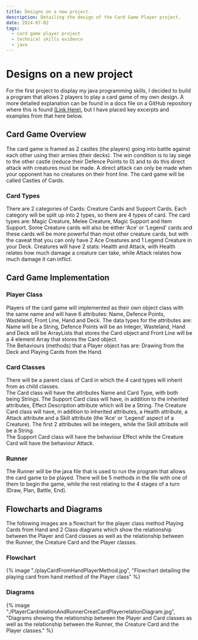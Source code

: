 ```yaml
---
title: Designs on a new project.
description: Detailing the design of the Card Game Player project.
date: 2024-07-02 
tags:
  - card game player project
  - technical skills evidence
  - java
---
```


<div class="container fluid">
  <h1 class="col align-self-center">Designs on a new project</h1>
  <div class="row justify-content-center">
    <p class="col-8">
    For the first project to display my java programming skills, I decided to build a program that allows 2 players to play a card game of my own design. A more detailed explanation can be found in a docx file on a GitHub repository where this is found <a href="https://github.com/CulverT01/cardgameplayer">(Link Here)</a>, but I have placed key excerpts and examples from that here below.
    </p>
  </div>
  <div class="row justify-content-center">
    <h2 class="row">Card Game Overview</h2>
    <p class="col-8"> 
    The card game is framed as 2 castles (the players) going into battle against each other using their armies (their decks). The win condition is to lay siege to the other castle (reduce their Defence Points to 0) and to do this direct attack with creatures must be made. A direct attack can only be made when your opponent has no creatures on their front line. The card game will be called Castles of Cards.</p>
    <h3 class="row">Card Types</h3>
    <p class="col-8">There are 2 categories of Cards: Creature Cards and Support Cards. Each category will be split up into 2 types, so there are 4 types of card. The card types are: Magic Creature, Melee Creature, Magic Support and Item Support. Some Creature cards will also be either ‘Ace’ or ‘Legend’ cards and these cards will be more powerful than most other creature cards, but with the caveat that you can only have 2 Ace Creatures and 1 Legend Creature in your Deck. Creatures will have 2 stats: Health and Attack, with Health relates how much damage a creature can take, while Attack relates how much damage it can inflict.
    </p>
  </div>
  <div class="row justify-content-center">
    <h2 class="row">Card Game Implementation</h2>
    <h3 class="row">Player Class</h3>
    <p class="col-8">
    Players of the card game will implemented as their own object class with the same name and will have 6 attributes: Name, Defence Points, Wasteland, Front Line, Hand and Deck. The data types for the attributes are: Name will be a String, Defence Points will be an Integer, Wasteland, Hand and Deck will be ArrayLists that stores the Card object and Front Line will be a 4 element Array that stores the Card object.<br/>
    The Behaviours (methods) that a Player object has are: Drawing from the Deck and Playing Cards from the Hand.
    </p>
    <h3 class="row">Card Classes</h3>
    <p class="col-8">
    There will be a parent class of Card in which the 4 card types will inherit from as child classes.<br/>
    The Card class will have the attributes Name and Card Type, with both being Strings. The Support Card class will have, in addition to the inherited attributes, Effect Description attribute which will be a String. The Creature Card class will have, in addition to inherited attributes, a Health attribute, a Attack attribute and a Skill attribute (the ‘Ace’ or ‘Legend’ aspect of a Creature). The first 2 attributes will be integers, while the Skill attribute will be a String.<br/>
    The Support Card class will have the behaviour Effect while the Creature Card will have the behaviour Attack.
    </p>
    <h3 class="row">Runner</h3>
    <p class="col-8">
    The Runner will be the java file that is used to run the program that allows the card game to be played. There will be 5 methods in the file with one of them to begin the game, while the rest relating to the 4 stages of a turn (Draw, Plan, Battle, End).
    </p>
    </div>
  <div class="row justify-content-center">
    <h2 class="row">Flowcharts and Diagrams</h2>
    <p class="col-8">
    The following images are a flowchart for the player class method Playing Cards from Hand and 2 Class diagrams which show the relationship between the Player and Card classes as well as the relationship between the Runner, the Creature Card and the Player classes.
    </p>
    <h3 class="row">Flowchart</h3>
    <div class="col-8">
    {% image "./playCardFromHandPlayerMethod.jpg", "Flowchart detailing the playing card from hand method of the Player class" %}
    </div>
    <h3 class="row">Diagrams</h3>
    <div class="col-8">
    {% image "./PlayerCardrelationAndRunnerCreatCardPlayerrelationDiagram.jpg", "Diagrams showing the relationship between the Player and Card classes as well as the relationship between the Runner, the Creature Card and the Player classes." %}
    </div>
  </div>
</div>